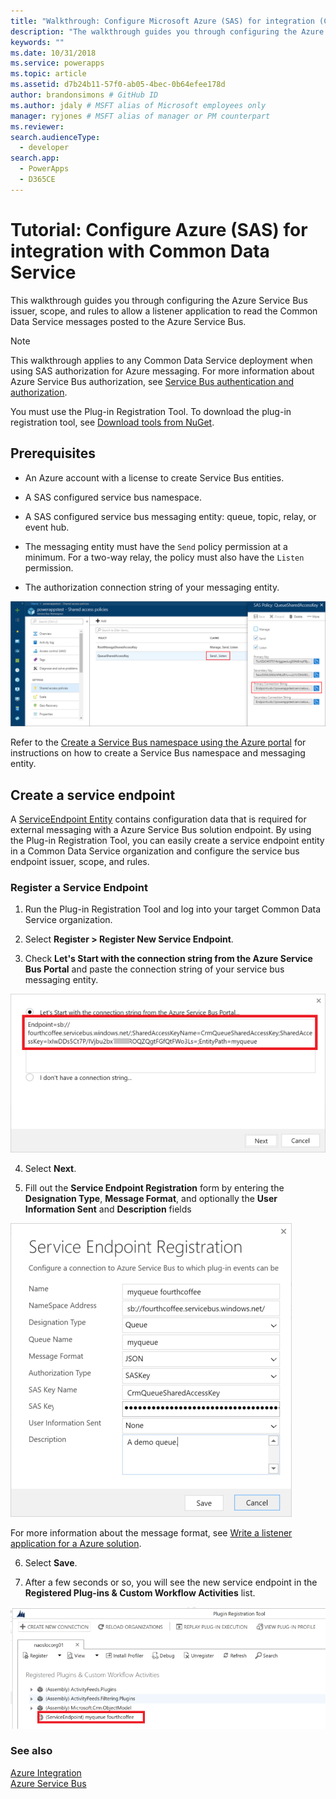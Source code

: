 ```yaml
---
title: "Walkthrough: Configure Microsoft Azure (SAS) for integration (Common Data Service) | Microsoft Docs"
description: "The walkthrough guides you through configuring the Azure Service Bus issuer, scope, and rules to allow a listener application to read the Common Data Service messages posted to the Azure Service Bus."
keywords: ""
ms.date: 10/31/2018
ms.service: powerapps
ms.topic: article
ms.assetid: d7b24b11-57f0-ab05-4bec-0b64efee178d
author: brandonsimons # GitHub ID
ms.author: jdaly # MSFT alias of Microsoft employees only
manager: ryjones # MSFT alias of manager or PM counterpart
ms.reviewer: 
search.audienceType: 
  - developer
search.app: 
  - PowerApps
  - D365CE
---
```


# Tutorial: Configure Azure (SAS) for integration with Common Data Service

<!-- https://docs.microsoft.com/dynamics365/customer-engagement/developer/walkthrough-configure-azure-sas-integration -->

This walkthrough guides you through configuring the Azure Service Bus issuer, scope, and rules to allow a listener application to read the Common Data Service messages posted to the Azure Service Bus.  
  
> [!NOTE]
>  This walkthrough applies to any Common Data Service deployment when using SAS authorization for Azure messaging. For more information about Azure Service Bus authorization, see [Service Bus authentication and authorization](https://azure.microsoft.com/en-us/documentation/articles/service-bus-authentication-and-authorization/).  
>   
> You must use the Plug-in Registration Tool. To download the plug-in registration tool, see [Download tools from NuGet](download-tools-NuGet.md).
  
## Prerequisites  
  
-   An Azure account with a license to create Service Bus entities.
  
-   A SAS configured service bus namespace.
  
-   A SAS configured service bus messaging entity: queue, topic, relay, or event hub.
  
-   The messaging entity must have the `Send` policy permission at a minimum. For a two-way relay, the policy must also have the `Listen` permission.  
-  The authorization connection string of your messaging entity. 
  
 ![Define the Azure policy permissions](media/policy-permissions.png "Define the Azure policy permissions")  
  
 Refer to the [Create a Service Bus namespace using the Azure portal](/azure/service-bus-messaging/service-bus-create-namespace-portal) for instructions on how to create a Service Bus namespace and messaging entity.  
  
## Create a service endpoint

A [ServiceEndpoint Entity](reference/entities/serviceendpoint.md) contains configuration data that is required for external messaging with a Azure Service Bus solution endpoint. By using the Plug-in Registration Tool, you can easily create a service endpoint entity in a Common Data Service organization and configure  the service bus endpoint issuer, scope, and rules.
  
### Register a Service Endpoint  
  
1.  Run the Plug-in Registration Tool and log into your target Common Data Service organization.  
  
2.  Select **Register > Register New Service Endpoint**.  
  
3.  Check **Let's Start with the connection string from the Azure Service Bus Portal** and paste the connection string of your service bus messaging entity.  
  
 ![Provide authorization connection string](media/sas-connection-string.PNG "Provide authorization connection string")  
  
4.  Select **Next**.  
  
5.  Fill out the **Service Endpoint Registration** form by entering the **Designation Type**, **Message Format**, and optionally the **User Information Sent** and **Description** fields  
  
 ![Service endpoint registration](media/service-endpoint-registration.PNG "Service endpoint registration")  
  
   For more information about the message format, see [Write a listener application for a Azure solution](write-listener-application-azure-solution.md).  
  
6.  Select **Save**.  
  
7.  After a few seconds or so, you will see the new service endpoint in the **Registered Plug-ins & Custom Workflow Activities** list.  
  
 ![New service endpoint](media/new-service-endpoint.PNG "New service endpoint")  
  
### See also

[Azure Integration](azure-integration.md)<br />
[Azure Service Bus](/azure/service-bus-messaging/service-bus-fundamentals-hybrid-solutions.md)
